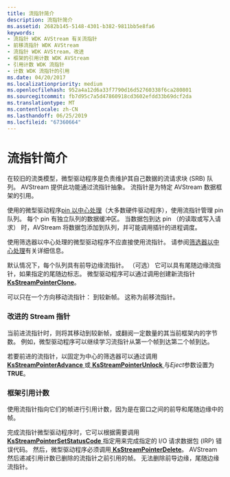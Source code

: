 ```yaml
---
title: 流指针简介
description: 流指针简介
ms.assetid: 2682b145-5148-4301-b382-9811bb5e8fa6
keywords:
- 流指针 WDK AVStream 有关流指针
- 前移流指针 WDK AVStream
- 流指针 WDK AVStream，改进
- 框架的引用计数 WDK AVStream
- 引用计数 WDK 流指针
- 计数 WDK 流指针的引用
ms.date: 04/20/2017
ms.localizationpriority: medium
ms.openlocfilehash: 952a4a12d6a33f7790d16d52760338f6ca280801
ms.sourcegitcommit: fb7d95c7a5d47860918cd3602efdd33b69dcf2da
ms.translationtype: MT
ms.contentlocale: zh-CN
ms.lasthandoff: 06/25/2019
ms.locfileid: "67360664"
---
```

# <a name="introduction-to-stream-pointers"></a>流指针简介





在较旧的流类模型，微型驱动程序是负责维护其自己数据的流请求块 (SRB) 队列。 AVStream 提供此功能通过流指针抽象。 流指针是为特定 AVStream 数据框架的引用。

使用的微型驱动程序[pin 以中心处理](pin-centric-processing.md)（大多数硬件驱动程序），使用流指针管理 pin 队列。 每个 pin 有独立队列的数据缓冲区。 当数据包到达 pin （的读取或写入请求） 时，AVStream 将数据包添加到队列，并可能调用插针的进程调度。

使用筛选器以中心处理的微型驱动程序不应直接使用流指针。 请参阅[筛选器以中心处理](filter-centric-processing.md)有关详细信息。

默认情况下，每个队列具有前导边缘流指针。 （可选） 它可以具有尾随边缘流指针，如果指定的尾随边标志。 微型驱动程序可以通过调用创建新流指针[ **KsStreamPointerClone**](https://docs.microsoft.com/windows-hardware/drivers/ddi/content/ks/nf-ks-ksstreampointerclone)。

可以只在一个方向移动流指针： 到较新帧。 这称为前移流指针。

### <a name="advancing-a-stream-pointer"></a>改进的 Stream 指针

当前进流指针时，则将其移动到较新帧，或翻阅一定数量的其当前框架内的字节数。 例如，微型驱动程序可以继续学习流指针从第一个帧到达第二个帧到达。

若要前进的流指针，以固定为中心的筛选器可以通过调用[ **KsStreamPointerAdvance** ](https://docs.microsoft.com/windows-hardware/drivers/ddi/content/ks/nf-ks-ksstreampointeradvance)或[ **KsStreamPointerUnlock** ](https://docs.microsoft.com/windows-hardware/drivers/ddi/content/ks/nf-ks-ksstreampointerunlock)与*Eject*参数设置为**TRUE**。

### <a name="frame-reference-counts"></a>框架引用计数

使用流指针指向它们的帧进行引用计数，因为是在窗口之间的前导和尾随边缘中的帧。

完成流指针微型驱动程序时，它可以根据需要调用[ **KsStreamPointerSetStatusCode** ](https://docs.microsoft.com/windows-hardware/drivers/ddi/content/ks/nf-ks-ksstreampointersetstatuscode)指定用来完成指定的 I/O 请求数据包 (IRP) 错误代码。 然后，微型驱动程序必须调用[ **KsStreamPointerDelete**](https://docs.microsoft.com/windows-hardware/drivers/ddi/content/ks/nf-ks-ksstreampointerdelete)。 AVStream 然后递减引用计数已删除的流指针之前引用的帧。 无法删除前导边缘，尾随边缘流指针。

 

 





